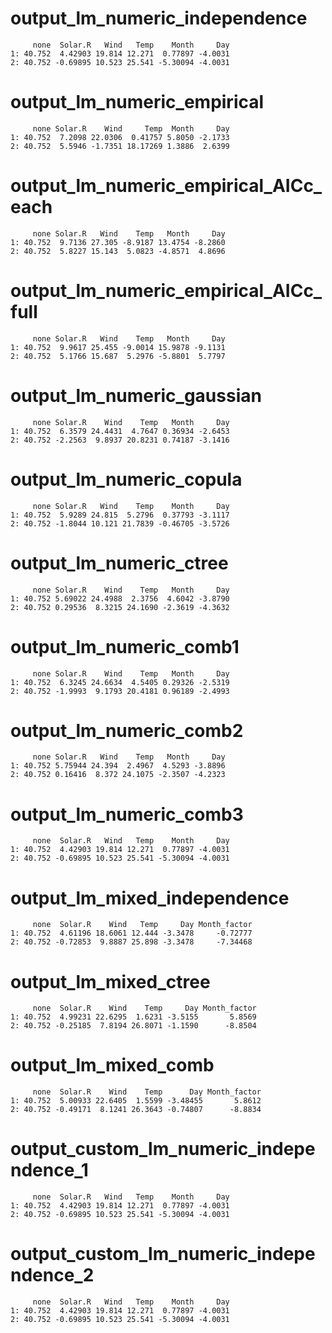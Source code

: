 # output_lm_numeric_independence

         none  Solar.R   Wind   Temp    Month     Day
    1: 40.752  4.42903 19.814 12.271  0.77897 -4.0031
    2: 40.752 -0.69895 10.523 25.541 -5.30094 -4.0031

# output_lm_numeric_empirical

         none Solar.R    Wind     Temp  Month     Day
    1: 40.752  7.2098 22.0306  0.41757 5.8050 -2.1733
    2: 40.752  5.5946 -1.7351 18.17269 1.3886  2.6399

# output_lm_numeric_empirical_AICc_each

         none Solar.R   Wind    Temp   Month     Day
    1: 40.752  9.7136 27.305 -8.9187 13.4754 -8.2860
    2: 40.752  5.8227 15.143  5.0823 -4.8571  4.8696

# output_lm_numeric_empirical_AICc_full

         none Solar.R   Wind    Temp   Month     Day
    1: 40.752  9.9617 25.455 -9.0014 15.9878 -9.1131
    2: 40.752  5.1766 15.687  5.2976 -5.8801  5.7797

# output_lm_numeric_gaussian

         none Solar.R    Wind    Temp   Month     Day
    1: 40.752  6.3579 24.4431  4.7647 0.36934 -2.6453
    2: 40.752 -2.2563  9.8937 20.8231 0.74187 -3.1416

# output_lm_numeric_copula

         none Solar.R   Wind    Temp    Month     Day
    1: 40.752  5.9289 24.815  5.2796  0.37793 -3.1117
    2: 40.752 -1.8044 10.121 21.7839 -0.46705 -3.5726

# output_lm_numeric_ctree

         none Solar.R    Wind    Temp   Month     Day
    1: 40.752 5.69022 24.4988  2.3756  4.6042 -3.8790
    2: 40.752 0.29536  8.3215 24.1690 -2.3619 -4.3632

# output_lm_numeric_comb1

         none Solar.R    Wind    Temp   Month     Day
    1: 40.752  6.3245 24.6634  4.5405 0.29326 -2.5319
    2: 40.752 -1.9993  9.1793 20.4181 0.96189 -2.4993

# output_lm_numeric_comb2

         none Solar.R   Wind    Temp   Month     Day
    1: 40.752 5.75944 24.394  2.4967  4.5293 -3.8896
    2: 40.752 0.16416  8.372 24.1075 -2.3507 -4.2323

# output_lm_numeric_comb3

         none  Solar.R   Wind   Temp    Month     Day
    1: 40.752  4.42903 19.814 12.271  0.77897 -4.0031
    2: 40.752 -0.69895 10.523 25.541 -5.30094 -4.0031

# output_lm_mixed_independence

         none  Solar.R    Wind   Temp     Day Month_factor
    1: 40.752  4.61196 18.6061 12.444 -3.3478     -0.72777
    2: 40.752 -0.72853  9.8887 25.898 -3.3478     -7.34468

# output_lm_mixed_ctree

         none  Solar.R    Wind    Temp     Day Month_factor
    1: 40.752  4.99231 22.6295  1.6231 -3.5155       5.8569
    2: 40.752 -0.25185  7.8194 26.8071 -1.1590      -8.8504

# output_lm_mixed_comb

         none  Solar.R    Wind    Temp      Day Month_factor
    1: 40.752  5.00933 22.6405  1.5599 -3.48455       5.8612
    2: 40.752 -0.49171  8.1241 26.3643 -0.74807      -8.8834

# output_custom_lm_numeric_independence_1

         none  Solar.R   Wind   Temp    Month     Day
    1: 40.752  4.42903 19.814 12.271  0.77897 -4.0031
    2: 40.752 -0.69895 10.523 25.541 -5.30094 -4.0031

# output_custom_lm_numeric_independence_2

         none  Solar.R   Wind   Temp    Month     Day
    1: 40.752  4.42903 19.814 12.271  0.77897 -4.0031
    2: 40.752 -0.69895 10.523 25.541 -5.30094 -4.0031


